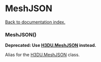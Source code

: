 # MeshJSON

[Back to documentation index.](index.md)

### MeshJSON() <a id='MeshJSON'></a>

<b>Deprecated: Use <a href="H3DU.MeshJSON.md">H3DU.MeshJSON</a> instead.</b>

Alias for the <a href="H3DU.MeshJSON.md">H3DU.MeshJSON</a> class.
